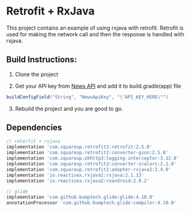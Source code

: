 # Retrofit + RxJava

This project contains an example of using rxjava with retrofit. Retrofit is used for making the network call and then the response is handled with rxjava.

## Build Instructions:

1. Clone the project

2. Get your API key from [News API](https://newsapi.org/) and add it to build.gradle(app) file

```gradle
buildConfigField("String", "NewsApiKey", "\"API_KEY_HERE\"")
```

3. Rebuild the project and you are good to go.

## Dependencies

```gradle
// retorfit + rxjava
implementation 'com.squareup.retrofit2:retrofit:2.5.0'
implementation 'com.squareup.retrofit2:converter-gson:2.5.0'
implementation 'com.squareup.okhttp3:logging-interceptor:3.12.0'
implementation 'com.squareup.retrofit2:converter-scalars:2.1.0'
implementation 'com.squareup.retrofit2:adapter-rxjava2:2.4.0'
implementation 'io.reactivex.rxjava2:rxjava:2.1.13'
implementation 'io.reactivex.rxjava2:rxandroid:2.0.2'

// glide
implementation 'com.github.bumptech.glide:glide:4.10.0'
annotationProcessor 'com.github.bumptech.glide:compiler:4.10.0'
```

